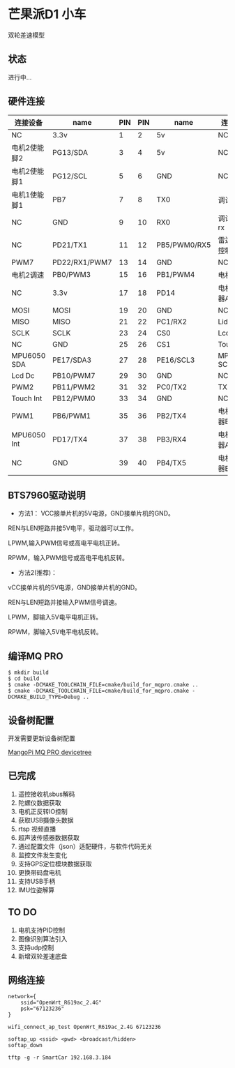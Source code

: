 # 芒果派D1 小车
双轮差速模型
## 状态
进行中...

## 硬件连接
| 连接设备       | name          | PIN | PIN | name         | 连接设备       |
|---------------|---------      |-----|-----|----------    |---------------|
| NC            | 3.3v          | 1   | 2   | 5v           | NC            |
| 电机2使能脚2   | PG13/SDA      | 3   | 4   | 5v           | NC            |
| 电机2使能脚1   | PG12/SCL      | 5   | 6   | GND          | NC            |
| 电机1使能脚1   | PB7           | 7   | 8   | TX0          | 调试串口tx     |
| NC            | GND           | 9   | 10  | RX0          | 调试串口rx     |
| NC            | PD21/TX1      | 11  | 12  | PB5/PWM0/RX5 | 雷达速度控制   |
| PWM7          | PD22/RX1/PWM7 | 13  | 14  | GND          | NC            |
| 电机2调速      | PB0/PWM3      | 15  | 16  | PB1/PWM4     | 电机1调速      |
| NC            | 3.3v          | 17  | 18  | PD14         | 电机1编码器A相 |
| MOSI          | MOSI          | 19  | 20  | GND          | NC            |
| MISO          | MISO          | 21  | 22  | PC1/RX2      | Lidar RX      |
| SCLK          | SCLK          | 23  | 24  | CS0          | Lcd Cs        |
| NC            | GND           | 25  | 26  | CS1          | Touch Cs      |
| MPU6050 SDA   | PE17/SDA3     | 27  | 28  | PE16/SCL3    | MPU6050 SCL   |
| Lcd Dc        | PB10/PWM7     | 29  | 30  | GND          | NC            |
| PWM2          | PB11/PWM2     | 31  | 32  | PC0/TX2      | TX2           |
| Touch Int     | PB12/PWM0     | 33  | 34  | GND          | NC            |
| PWM1          | PB6/PWM1      | 35  | 36  | PB2/TX4      | 电机1编码器B相 |
| MPU6050 Int   | PD17/TX4      | 37  | 38  | PB3/RX4      | 电机2编码器A相 |
| NC            | GND           | 39  | 40  | PB4/TX5      | 电机2编码器B相 |

## BTS7960驱动说明
* 方法1：
VCC接单片机的5V电源，GND接单片机的GND。

REN与LEN短路井接5V电平，驱动器可以工作。

LPWM,输入PWM信号或高电平电机正转。

RPWM，输入PWM信号或高电平电机反转。

* 方法2(推荐)：

vCC接单片机的5V电源，GND接单片机的GND。

REN与LEN短路并接输入PWM信号调速。

LPWM，脚输入5V电平电机正转。

RPWM，脚输入5V电平电机反转。

## 编译MQ PRO
```
$ mkdir build
$ cd build
$ cmake -DCMAKE_TOOLCHAIN_FILE=cmake/build_for_mqpro.cmake ..
$ cmake -DCMAKE_TOOLCHAIN_FILE=cmake/build_for_mqpro.cmake -DCMAKE_BUILD_TYPE=Debug ..
```

## 设备树配置
开发需要更新设备树配置

[MangoPi MQ PRO devicetree](https://github.com/MagicPrince666/Tina-Linux/blob/main/device/config/chips/d1/configs/mq_pro/linux-5.4/board.dts)

## 已完成
1. 遥控接收机sbus解码
2. 陀螺仪数据获取
3. 电机正反转IO控制
4. 获取USB摄像头数据
5. rtsp 视频直播
6. 超声波传感器数据获取
7. 通过配置文件（json）适配硬件，与软件代码无关
8. 监控文件发生变化
9. 支持GPS定位模块数据获取
10. 更换带码盘电机
11. 支持USB手柄
12. IMU位姿解算

## TO DO
1. 电机支持PID控制
2. 图像识别算法引入
3. 支持udp控制
4. 新增双轮差速底盘

## 网络连接
```
network={
    ssid="OpenWrt_R619ac_2.4G"
    psk="67123236"
}

wifi_connect_ap_test OpenWrt_R619ac_2.4G 67123236

softap_up <ssid> <pwd> <broadcast/hidden>
softap_down
```

```
tftp -g -r SmartCar 192.168.3.184
```